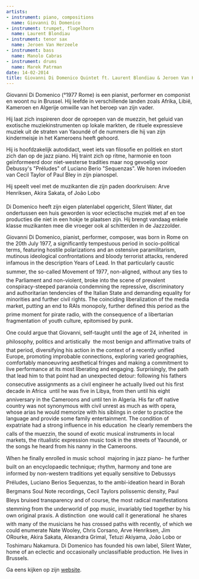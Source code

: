 ```yaml
---
artists:
- instrument: piano, compositions
  name: Giovanni Di Domenico
- instrument: trumpet, flugelhorn
  name: Laurent Blondiau
- instrument: tenor sax
  name: Jeroen Van Herzeele
- instrument: bass
  name: Manolo Cabras
- instrument: drums
  name: Marek Patrman
date: 14-02-2014
title: Giovanni Di Domenico Quintet ft. Laurent Blondiau & Jeroen Van Herzeele
---
```

Giovanni Di Domenico (°1977 Rome) is een pianist, performer en componist en woont nu in Brussel. Hij 
leefde in verschillende landen zoals Afrika, Libië, Kameroen en Algerije omwille van het beroep van 
zijn vader. 

Hij laat zich inspireren door de oproepen van de muezzin, het geluid van exotische muziekinstrumenten 
op lokale markten, de rituele expressieve muziek uit de straten van Yaoundé of de nummers die hij van 
zijn kindermeisje in het Kameroens heeft gehoord. 

Hij is hoofdzakelijk autodidact, weet iets van filosofie en politiek en stort zich dan op de jazz 
piano. Hij traint zich op ritme, harmonie en toon geïnformeerd door niet-westerse tradities maar nog 
gevoelig voor Debussy's "Préludes" of Luciano Berio "Sequenzas". We horen invloeden van Cecil Taylor 
of Paul Bley in zijn pianospel. 

Hij speelt veel met de muzikanten die zijn paden doorkruisen: Arve Henriksen, Akira Sakata, of 
João Lobo  

Di Domenico heeft zijn eigen platenlabel opgericht, Silent Water, dat ondertussen een huis geworden is 
voor eclectische muziek met af en toe producties die niet in een hokje te plaatsen zijn. Hij brengt 
vandaag enkele klasse muzikanten mee die vroeger ook al schitterden in de Jazzzolder. 

Giovanni Di Domenico, pianist, performer, composer, was born in Rome on the 20th July 1977, a significantly 
tempestuous period in socio-political terms, featuring hostile polarizations and an ostensive paramilitarism, 
mutinous ideological confrontations and bloody terrorist attacks, rendered infamous in the description Years of 
Lead. In that particularly caustic summer, the so-called Movement of 1977, non-aligned, without any ties to 
the Parliament and non-violent, broke into the scene of prevalent conspiracy-steeped paranoia condemning the 
repressive, discriminatory and authoritarian tendencies of the Italian State and demanding equality for minorities 
and further civil rights. The coinciding liberalization of the media market, putting an end to RAIs monopoly, 
further defined this period as the prime moment for pirate radio, with the consequence of a libertarian fragmentation 
of youth culture, epitomised by punk. 

One could argue that Giovanni, self-taught until the age of 24, inherited  in philosophy, politics and 
artistically  the most benign and affirmative traits of that period, diversifying his action in the context of a 
recently unified Europe, promoting improbable connections, exploring varied geographies, comfortably manoeuvring 
aesthetical fringes and making a commitment to live performance at its most liberating and engaging. Surprisingly, 
the path that lead him to that point had an unexpected detour: following his fathers consecutive assignments as a 
civil engineer he actually lived out his first decade in Africa  until he was five in Libya, from then until his 
eight anniversary in the Cameroons and until ten in Algeria. His far off native country was not synonymous with 
civil unrest as much as with opera, whose arias he would memorize with his siblings in order to practice the language 
and provide some family entertainment. The condition of expatriate had a strong influence in his education  he clearly 
remembers the calls of the muezzin, the sound of exotic musical instruments in local markets, the ritualistic expression 
music took in the streets of Yaoundé, or the songs he heard from his nanny in the Cameroons. 

When he finally enrolled in music school  majoring in jazz piano- he further built on an encyclopaedic technique; rhythm, 
harmony and tone are informed by non-western traditions yet equally sensitive to Debussys Préludes, Luciano Berios Sequenzas, 
to the ambi-ideation heard in Borah Bergmans Soul Note recordings, Cecil Taylors polissemic density, Paul Bleys bruised 
transparency and of course, the most radical manifestations stemming from the underworld of pop music, invariably tied together 
by his own original praxis. A distinction  one would call it generational  he shares with many of the musicians he has crossed 
paths with recently, of which we could enumerate Nate Wooley, Chris Corsano, Arve Henriksen, Jim ORourke, Akira Sakata, Alexandra 
Grimal, Tetuzi Akiyama, João Lobo or Toshimaru Nakamura. Di Domenico has founded his own label, Silent Water, home of an eclectic 
and occasionally unclassifiable production. He lives in Brussels.

Ga eens kijken op zijn [website](http://giovannididomenico.com/).